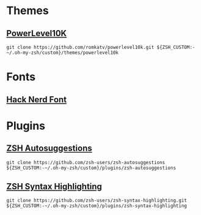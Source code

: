# Themes

## [PowerLevel10K](https://github.com/romkatv/powerlevel10k)
```
git clone https://github.com/romkatv/powerlevel10k.git ${ZSH_CUSTOM:-~/.oh-my-zsh/custom}/themes/powerlevel10k
```

# Fonts

## [Hack Nerd Font](https://github.com/ryanoasis/nerd-fonts/tree/master/patched-fonts/Hack/Regular/complete)

# Plugins

## [ZSH Autosuggestions](https://github.com/zsh-users/zsh-autosuggestions)
```
git clone https://github.com/zsh-users/zsh-autosuggestions ${ZSH_CUSTOM:-~/.oh-my-zsh/custom}/plugins/zsh-autosuggestions
```

## [ZSH Syntax Highlighting](https://github.com/zsh-users/zsh-syntax-highlighting)
```
git clone https://github.com/zsh-users/zsh-syntax-highlighting.git ${ZSH_CUSTOM:-~/.oh-my-zsh/custom}/plugins/zsh-syntax-highlighting
```
